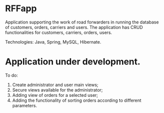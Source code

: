 # RFFapp
Application supporting the work of road forwarders in running the database of
customers, orders, carriers and users. The application has CRUD functionalities for customers, carriers, orders,
users.

Technologies: Java, Spring, MySQL, Hibernate.

# Application under development.

To do:

1. Create administrator and user main views;
2. Secure views available for the administrator;
3. Adding view of orders for a selected user;
4. Adding the functionality of sorting orders according to different parameters.